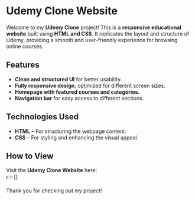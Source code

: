 # Udemy Clone Website  

Welcome to my **Udemy Clone** project! This is a **responsive educational website** built using **HTML and CSS**. It replicates the layout and structure of Udemy, providing a smooth and user-friendly experience for browsing online courses.  

## Features  
- **Clean and structured UI** for better usability.  
- **Fully responsive design**, optimized for different screen sizes.  
- **Homepage with featured courses and categories.**  
- **Navigation bar** for easy access to different sections.  

## Technologies Used  
- **HTML** – For structuring the webpage content.  
- **CSS** – For styling and enhancing the visual appeal.  

## How to View  
Visit the **Udemy Clone Website** here:  
👉 []  

Thank you for checking out my project!  


